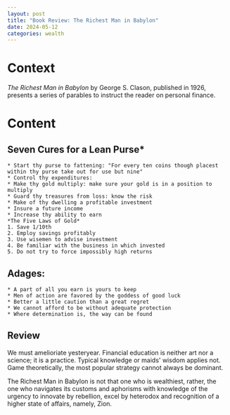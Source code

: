 ```yaml
---
layout: post
title: "Book Review: The Richest Man in Babylon"
date: 2024-05-12
categories: wealth 
---
```


# Context
*The Richest Man in Babylon* by George S. Clason, published in 1926, presents a series of parables to instruct the reader on personal finance.

# Content 
## Seven Cures for a Lean Purse*
    * Start thy purse to fattening: "For every ten coins though placest within thy purse take out for use but nine"
    * Control thy expenditures: 
    * Make thy gold multiply: make sure your gold is in a position to multiply
    * Guard thy treasures from loss: know the risk 
    * Make of thy dwelling a profitable investment
    * Insure a future income
    * Increase thy ability to earn
    *The Five Laws of Gold*
    1. Save 1/10th 
    2. Employ savings profitably
    3. Use wisemen to advise investment
    4. Be familiar with the business in which invested
    5. Do not try to force impossibly high returns
    
## Adages:
    * A part of all you earn is yours to keep
    * Men of action are favored by the goddess of good luck
    * Better a little caution than a great regret
    * We cannot afford to be without adequate protection
    * Where determination is, the way can be found
    
## Review

We must amelioriate yesteryear. Financial education is neither art nor a science; it is a practice. Typical knowledge or maids' wisdom applies not. Game theoretically, the most popular strategy cannot always be dominant.

The Richest Man in Babylon is not that one who is wealthiest, rather, the one who navigates its customs and aphorisms with knowledge of the urgency to innovate by rebellion, excel by heterodox and recognition of a higher state of affairs, namely, Zion.